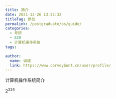 ```yaml
---
title: 简介
date: 2021-12-26 13:32:32
titleTag: 原创
permalink: /postgraduate/os/guide/
categories: 
  - 考研
  - 820
  - 计算机操作系统
tags: 

author: 
  name: 诚城
  link: https://www.carveybunt.cn/user/profile/
---
```

计算机操作系统简介

$2^324$
